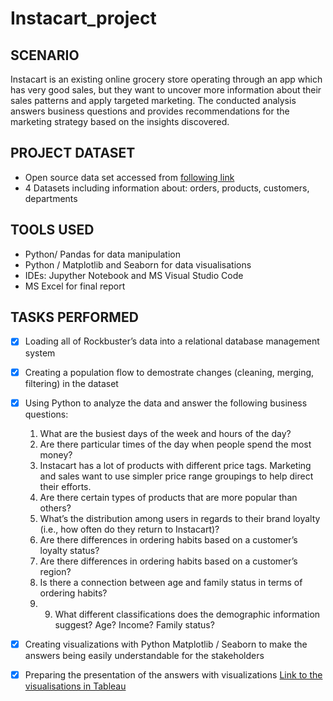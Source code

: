 # Instacart_project

## SCENARIO
Instacart is an existing online grocery store operating through an app which has very good sales, but they want to uncover more information about their sales patterns and apply targeted marketing. The conducted analysis answers business questions and provides recommendations for the marketing strategy based on the insights discovered.

## PROJECT DATASET
- Open source data set accessed from [following link](https://www.instacart.com/datasets/grocery-shopping-2017)
- 4 Datasets including information about: orders, products, customers, departments

## TOOLS USED
-	Python/ Pandas for data manipulation
-	Python / Matplotlib and Seaborn for data visualisations
-	IDEs: Jupyther Notebook and MS Visual Studio Code
- MS Excel for final report

## TASKS PERFORMED
- [x] Loading all of Rockbuster’s data into a relational database management system
- [x] Creating a population flow to demostrate changes (cleaning, merging, filtering) in the dataset
- [x] Using Python to analyze the data and answer the following business questions:

  1. What are the busiest days of the week and hours of the day?
  2. Are there particular times of the day when people spend the most money?
  3. Instacart has a lot of products with different price tags. Marketing and sales want to use simpler price range groupings to help direct their efforts.
  4. Are there certain types of products that are more popular than others?
  5. What’s the distribution among users in regards to their brand loyalty (i.e., how often do they return to Instacart)? 
  6. Are there differences in ordering habits based on a customer’s loyalty status?
  7. Are there differences in ordering habits based on a customer’s region?
  8. Is there a connection between age and family status in terms of ordering habits?
  9. 9. What different classifications does the demographic information suggest? Age? Income? Family status?

- [x] Creating visualizations with Python Matplotlib / Seaborn to make the answers being easily understandable for the stakeholders
- [x] Preparing the presentation of the answers with visualizations 
      [Link to the visualisations in Tableau](https://public.tableau.com/views/3_10_Rockbusters_Business_Case/Story1?:language=en-US&:display_count=n&:origin=viz_share_link)
